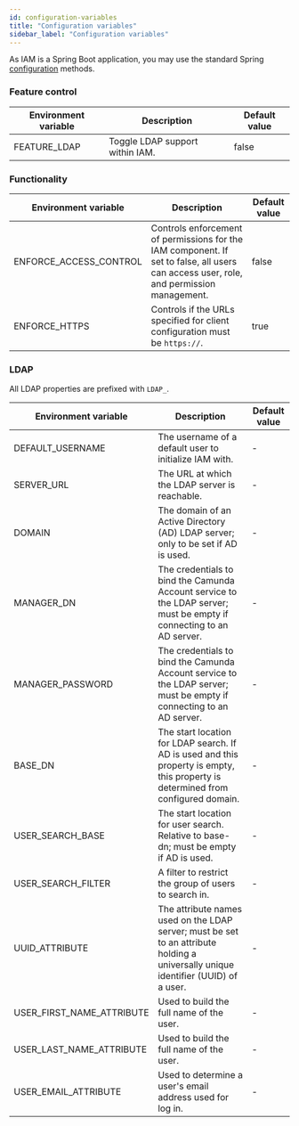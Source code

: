 ```yaml
---
id: configuration-variables
title: "Configuration variables"
sidebar_label: "Configuration variables"
---
```


As IAM is a Spring Boot application, you may use the standard Spring [configuration](https://docs.spring.io/spring-boot/docs/current/reference/html/spring-boot-features.html#boot-features-external-config) methods.

### Feature control

| Environment variable | Description | Default value |
| -- | -- | -- |
| FEATURE_LDAP | Toggle LDAP support within IAM. | false |

### Functionality

| Environment variable | Description | Default value |
| -- | -- | -- |
| ENFORCE_ACCESS_CONTROL | Controls enforcement of permissions for the IAM component. If set to false, all users can access user, role, and permission management. | false |
| ENFORCE_HTTPS | Controls if the URLs specified for client configuration must be `https://`. | true |

### LDAP

All LDAP properties are prefixed with `LDAP_`.

| Environment variable | Description | Default value |
| -- | -- | -- |
| DEFAULT_USERNAME | The username of a default user to initialize IAM with. | - |
| SERVER_URL | The URL at which the LDAP server is reachable. | - |
| DOMAIN | The domain of an Active Directory (AD) LDAP server; only to be set if AD is used. | - |
| MANAGER_DN | The credentials to bind the Camunda Account service to the LDAP server; must be empty if connecting to an AD server. | - |
| MANAGER_PASSWORD | The credentials to bind the Camunda Account service to the LDAP server; must be empty if connecting to an AD server. | - |
| BASE_DN | The start location for LDAP search. If AD is used and this property is empty, this property is determined from configured domain. | - |
| USER_SEARCH_BASE | The start location for user search. Relative to base-dn; must be empty if AD is used. | - |
| USER_SEARCH_FILTER | A filter to restrict the group of users to search in. | - |
| UUID_ATTRIBUTE | The attribute names used on the LDAP server; must be set to an attribute holding a universally unique identifier (UUID) of a user. | - |
| USER_FIRST_NAME_ATTRIBUTE | Used to build the full name of the user. | - |
| USER_LAST_NAME_ATTRIBUTE | Used to build the full name of the user. | - |
| USER_EMAIL_ATTRIBUTE | Used to determine a user's email address used for log in. | - |
